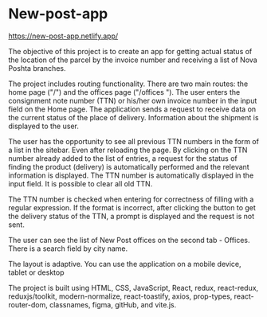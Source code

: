 # New-post-app

https://new-post-app.netlify.app/

The objective of this project is to create an app for getting actual status of the location of the parcel by the invoice number and receiving a list of Nova Poshta branches.

The project includes routing functionality. There are two main routes: the home page ("/") and the offices page ("/offices ").
The user enters the consignment note number (TTN) or his/her own invoice number in the input field on the Home page. The application sends a request to receive data on the current status of the place of delivery. Information about the shipment is displayed to the user.

The user has the opportunity to see all previous TTN numbers in the form of a list in the sitebar. Even after reloading the page. By clicking on the TTN number already added to the list of entries, a request for the status of finding the product (delivery) is automatically performed and the relevant information is displayed. The TTN number is automatically displayed in the input field. 
It is possible to clear all old TTN.

The TTN number is checked when entering for correctness of filling with a regular expression. If the format is incorrect, after clicking the button to get the delivery status of the TTN, a prompt is displayed and the request is not sent.

The user can see the list of New Post offices on the second tab - Offices. There is a search field by city name.

The layout is adaptive. You can use the application on a mobile device, tablet or desktop

The project is built using HTML, CSS, JavaScript, React, redux, react-redux, reduxjs/toolkit, modern-normalize, react-toastify, axios, prop-types, react-router-dom, classnames, figma, gitHub, and vite.js.
